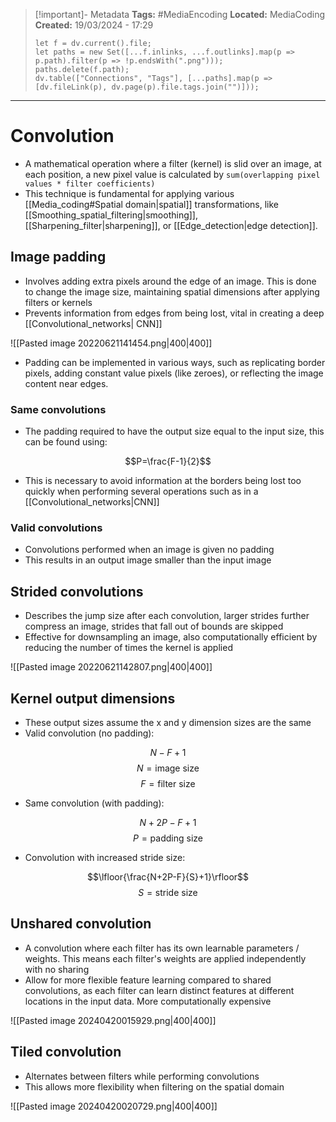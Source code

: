 > [!important]- Metadata
> **Tags:** #MediaEncoding 
> **Located:** MediaCoding
> **Created:** 19/03/2024 - 17:29
> ```dataviewjs
> let f = dv.current().file;
> let paths = new Set([...f.inlinks, ...f.outlinks].map(p => p.path).filter(p => !p.endsWith(".png")));
> paths.delete(f.path);
> dv.table(["Connections", "Tags"], [...paths].map(p => [dv.fileLink(p), dv.page(p).file.tags.join("")]));
> ```

___
# Convolution
- A mathematical operation where a filter (kernel) is slid over an image, at each position, a new pixel value is calculated by `sum(overlapping pixel values * filter coefficients)`
- This technique is fundamental for applying various [[Media_coding#Spatial domain|spatial]] transformations, like [[Smoothing_spatial_filtering|smoothing]], [[Sharpening_filter|sharpening]], or [[Edge_detection|edge detection]].
## Image padding
- Involves adding extra pixels around the edge of an image. This is done to change the image size, maintaining spatial dimensions after applying filters or kernels
- Prevents information from edges from being lost, vital in creating a deep [[Convolutional_networks| CNN]]

![[Pasted image 20220621141454.png|400|400]]

- Padding can be implemented in various ways, such as replicating border pixels, adding constant value pixels (like zeroes), or reflecting the image content near edges.
### Same convolutions 
- The padding required to have the output size equal to the input size, this can be found using:

$$P=\frac{F-1}{2}$$
- This is necessary to avoid information at the borders being lost too quickly when performing several operations such as in a [[Convolutional_networks|CNN]]
### Valid convolutions 
- Convolutions performed when an image is given no padding 
- This results in an output image smaller than the input image 
## Strided convolutions
- Describes the jump size after each convolution, larger strides further compress an image, strides that fall out of bounds are skipped
- Effective for downsampling an image, also computationally efficient by reducing the number of times the kernel is applied

![[Pasted image 20220621142807.png|400|400]]

## Kernel output dimensions
- These output sizes assume the x and y dimension sizes are the same
- Valid convolution (no padding):

 $$N-F+1$$
$$N=\text{image size}$$
$$F=\text{filter size}$$
- Same convolution (with padding):

$$N+2P-F+1$$
$$P=\text{padding size}$$
- Convolution with increased stride size:


$$\lfloor{\frac{N+2P-F}{S}+1}\rfloor$$
$$S=\text{stride size}$$



## Unshared convolution
- A convolution where each filter has its own learnable parameters / weights. This means each filter's weights are applied independently with no sharing
- Allow for more flexible feature learning compared to shared convolutions, as each filter can learn distinct features at different locations in the input data. More computationally expensive

![[Pasted image 20240420015929.png|400|400]]

## Tiled convolution 
- Alternates between filters while performing convolutions 
- This allows more flexibility when filtering on the spatial domain 

![[Pasted image 20240420020729.png|400|400]]